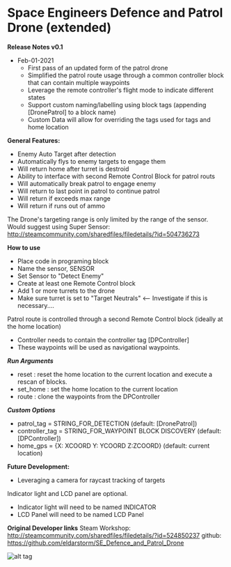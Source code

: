 ﻿# Space Engineers Defence and Patrol Drone (extended)

**Release Notes v0.1**
 - Feb-01-2021
   - First pass of an updated form of the patrol drone
   - Simplified the patrol route usage through a common controller block that can contain multiple waypoints
   - Leverage the remote controller's flight mode to indicate different states
   - Support custom naming/labelling using block tags (appending [DronePatrol] to a block name)
   - Custom Data will allow for overriding the tags used for tags and home location

**General Features:**
- Enemy Auto Target after detection
- Automatically flys to enemy targets to engage them
- Will return home after turret is destroid
- Ability to interface with second Remote Control Block for patrol routs
- Will automatically break patrol to engage enemy
- Will return to last point in patrol to continue patrol
- Will return if exceeds max range
- Will return if runs out of ammo

The Drone's targeting range is only limited by the range of the sensor.
Would suggest using Super Sensor: http://steamcommunity.com/sharedfiles/filedetails/?id=504736273

**How to use**
- Place code in programing block 
- Name the sensor, SENSOR 
- Set Sensor to "Detect Enemy"
- Create at least one Remote Control block
- Add 1 or more turrets to the drone 
- Make sure turret is set to "Target Neutrals" <-- Investigate if this is necessary....

Patrol route is controlled through a second Remote Control block (ideally at the home location)
 - Controller needs to contain the controller tag [DPController]
 - These waypoints will be used as navigational waypoints.

***Run Arguments***
 - reset : reset the home location to the current location and execute a rescan of blocks.
 - set_home : set the home location to the current location
 - route : clone the waypoints from the DPController

***Custom Options***
 - patrol_tag = STRING_FOR_DETECTION (default: [DronePatrol])
 - controller_tag = STRING_FOR_WAYPOINT BLOCK DISCOVERY (default: [DPController])
 - home_gps = {X: XCOORD Y: YCOORD Z:ZCOORD} (default: current location)

**Future Development:**
- Leveraging a camera for raycast tracking of targets

Indicator light and LCD panel are optional.
- Indicator light will need to be named INDICATOR
- LCD Panel will need to be named LCD Panel

**Original Developer links**
Steam Workshop: http://steamcommunity.com/sharedfiles/filedetails/?id=524850237
github: https://github.com/eldarstorm/SE_Defence_and_Patrol_Drone

![alt tag](http://postnukerp.com/images/RC-Logo_small1a.png)
